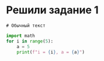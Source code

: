 # Решили задание 1
```
# Обычный текст
```
```python
import math
for i in range(5):
    a = 5
    print(f"i = {i}, a = {a}")
```
